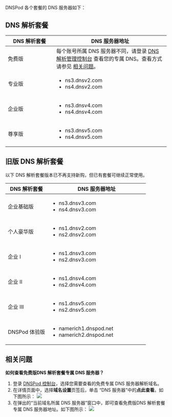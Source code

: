 DNSPod 各个套餐的 DNS 服务器如下：

## DNS 解析套餐
<table>
<thead>
<tr>
<th width="30%">DNS 解析套餐</th>
<th>DNS 服务器地址</th>
</tr>
</thead>
<tbody><tr>
<td>免费版</td>
<td>每个账号所属 DNS 服务器不同，请登录 <a href="https://console.dnspod.cn/dns/list">DNS 解析管理控制台</a> 查看您的专属 DNS。查看方式请参见 <a href="#faq">相关问题</a>。</td>
</tr>
<tr>
<td>专业版</td>
<td><ul><li>ns3.dnsv2.com</li><li>ns4.dnsv2.com</li></ul></td>
</tr>
<tr>
<td>企业版</td>
<td><ul><li>ns3.dnsv4.com</li><li>ns4.dnsv4.com</li></ul></td>
</tr>
<tr>
<td>尊享版</td>
<td><ul><li>ns3.dnsv5.com</li><li>ns4.dnsv5.com</li></ul></td>
</tr>
</tbody></table>

## 旧版 DNS 解析套餐

<dx-alert infotype="explain" title="">
以下 DNS 解析套餐版本已不再支持新购，但已有套餐可继续正常使用。
</dx-alert>

<table>
<thead>
<tr>
<th width="30%">DNS 解析套餐</th>
<th>DNS 服务器地址</th>
</tr>
</thead>
<tbody><tr>
<td>企业基础版</td>
<td><ul><li>ns3.dnsv3.com</li><li>ns4.dnsv3.com</li></ul></td>
</tr>
<tr>
<td>个人豪华版</td>
<td><ul><li>ns1.dnsv2.com</li><li>ns2.dnsv2.com</li></ul></td>
</tr>
<tr>
<td>企业 I</td>
<td><ul><li>ns1.dnsv3.com</li><li>ns2.dnsv3.com</li></ul></td>
</tr>
<tr>
<td>企业 II</td>
<td><ul><li>ns1.dnsv4.com</li><li>ns2.dnsv4.com</li></ul></td>
</tr>
<tr>
<td>企业 III</td>
<td><ul><li>ns1.dnsv5.com</li><li>ns2.dnsv5.com</li></ul></td>
</tr>
<tr>
<td>DNSPod 体验版</td>
<td><ul><li>namerich1.dnspod.net</li><li>namerich2.dnspod.net</li></ul></td>
</tr>
</tbody></table>

## 相关问题[](id:faq)

**如何查看免费版DNS 解析套餐专属 DNS 服务器？**
1. 登录 [DNSPod 控制台](https://console.dnspod.cn/dns/list)，选择您需要查看的免费专属 DNS 服务器解析域名。
2. 在详情页面中，选择**域名设置**页签后，单击 “DNS 服务器”中的**点此查看**。如下图所示：
![](https://qcloudimg.tencent-cloud.cn/raw/86c914ce56bb33be6b307b8a0303bedd.png)
3. 在弹出的“当前域名所属 DNS 服务器”窗口中，即可查看免费版DNS 解析套餐专属 DNS 服务器地址。如下图所示：
![](https://qcloudimg.tencent-cloud.cn/raw/3f0f0764c691a376af67100456d1c35f.png)
